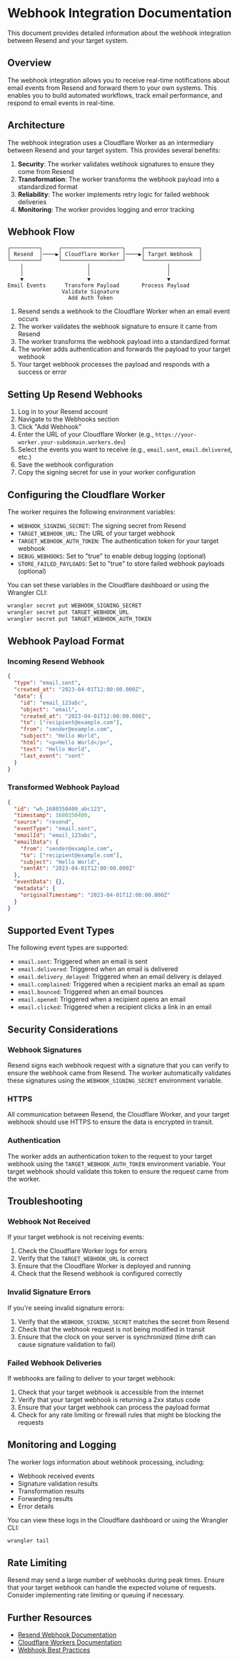 # Webhook Integration Documentation

This document provides detailed information about the webhook integration between Resend and your target system.

## Overview

The webhook integration allows you to receive real-time notifications about email events from Resend and forward them to your own systems. This enables you to build automated workflows, track email performance, and respond to email events in real-time.

## Architecture

The webhook integration uses a Cloudflare Worker as an intermediary between Resend and your target system. This provides several benefits:

1. **Security**: The worker validates webhook signatures to ensure they come from Resend
2. **Transformation**: The worker transforms the webhook payload into a standardized format
3. **Reliability**: The worker implements retry logic for failed webhook deliveries
4. **Monitoring**: The worker provides logging and error tracking

## Webhook Flow

```
┌─────────┐     ┌───────────────────┐     ┌─────────────────┐
│ Resend  │────▶│ Cloudflare Worker │────▶│ Target Webhook  │
└─────────┘     └───────────────────┘     └─────────────────┘
    │                    │                        │
    │                    │                        │
    ▼                    ▼                        ▼
Email Events      Transform Payload       Process Payload
                 Validate Signature
                   Add Auth Token
```

1. Resend sends a webhook to the Cloudflare Worker when an email event occurs
2. The worker validates the webhook signature to ensure it came from Resend
3. The worker transforms the webhook payload into a standardized format
4. The worker adds authentication and forwards the payload to your target webhook
5. Your target webhook processes the payload and responds with a success or error

## Setting Up Resend Webhooks

1. Log in to your Resend account
2. Navigate to the Webhooks section
3. Click "Add Webhook"
4. Enter the URL of your Cloudflare Worker (e.g., `https://your-worker.your-subdomain.workers.dev`)
5. Select the events you want to receive (e.g., `email.sent`, `email.delivered`, etc.)
6. Save the webhook configuration
7. Copy the signing secret for use in your worker configuration

## Configuring the Cloudflare Worker

The worker requires the following environment variables:

- `WEBHOOK_SIGNING_SECRET`: The signing secret from Resend
- `TARGET_WEBHOOK_URL`: The URL of your target webhook
- `TARGET_WEBHOOK_AUTH_TOKEN`: The authentication token for your target webhook
- `DEBUG_WEBHOOKS`: Set to "true" to enable debug logging (optional)
- `STORE_FAILED_PAYLOADS`: Set to "true" to store failed webhook payloads (optional)

You can set these variables in the Cloudflare dashboard or using the Wrangler CLI:

```bash
wrangler secret put WEBHOOK_SIGNING_SECRET
wrangler secret put TARGET_WEBHOOK_URL
wrangler secret put TARGET_WEBHOOK_AUTH_TOKEN
```

## Webhook Payload Format

### Incoming Resend Webhook

```json
{
  "type": "email.sent",
  "created_at": "2023-04-01T12:00:00.000Z",
  "data": {
    "id": "email_123abc",
    "object": "email",
    "created_at": "2023-04-01T12:00:00.000Z",
    "to": ["recipient@example.com"],
    "from": "sender@example.com",
    "subject": "Hello World",
    "html": "<p>Hello World</p>",
    "text": "Hello World",
    "last_event": "sent"
  }
}
```

### Transformed Webhook Payload

```json
{
  "id": "wh_1680350400_abc123",
  "timestamp": 1680350400,
  "source": "resend",
  "eventType": "email.sent",
  "emailId": "email_123abc",
  "emailData": {
    "from": "sender@example.com",
    "to": ["recipient@example.com"],
    "subject": "Hello World",
    "sentAt": "2023-04-01T12:00:00.000Z"
  },
  "eventData": {},
  "metadata": {
    "originalTimestamp": "2023-04-01T12:00:00.000Z"
  }
}
```

## Supported Event Types

The following event types are supported:

- `email.sent`: Triggered when an email is sent
- `email.delivered`: Triggered when an email is delivered
- `email.delivery_delayed`: Triggered when an email delivery is delayed
- `email.complained`: Triggered when a recipient marks an email as spam
- `email.bounced`: Triggered when an email bounces
- `email.opened`: Triggered when a recipient opens an email
- `email.clicked`: Triggered when a recipient clicks a link in an email

## Security Considerations

### Webhook Signatures

Resend signs each webhook request with a signature that you can verify to ensure the webhook came from Resend. The worker automatically validates these signatures using the `WEBHOOK_SIGNING_SECRET` environment variable.

### HTTPS

All communication between Resend, the Cloudflare Worker, and your target webhook should use HTTPS to ensure the data is encrypted in transit.

### Authentication

The worker adds an authentication token to the request to your target webhook using the `TARGET_WEBHOOK_AUTH_TOKEN` environment variable. Your target webhook should validate this token to ensure the request came from the worker.

## Troubleshooting

### Webhook Not Received

If your target webhook is not receiving events:

1. Check the Cloudflare Worker logs for errors
2. Verify that the `TARGET_WEBHOOK_URL` is correct
3. Ensure that the Cloudflare Worker is deployed and running
4. Check that the Resend webhook is configured correctly

### Invalid Signature Errors

If you're seeing invalid signature errors:

1. Verify that the `WEBHOOK_SIGNING_SECRET` matches the secret from Resend
2. Check that the webhook request is not being modified in transit
3. Ensure that the clock on your server is synchronized (time drift can cause signature validation to fail)

### Failed Webhook Deliveries

If webhooks are failing to deliver to your target webhook:

1. Check that your target webhook is accessible from the internet
2. Verify that your target webhook is returning a 2xx status code
3. Ensure that your target webhook can process the payload format
4. Check for any rate limiting or firewall rules that might be blocking the requests

## Monitoring and Logging

The worker logs information about webhook processing, including:

- Webhook received events
- Signature validation results
- Transformation results
- Forwarding results
- Error details

You can view these logs in the Cloudflare dashboard or using the Wrangler CLI:

```bash
wrangler tail
```

## Rate Limiting

Resend may send a large number of webhooks during peak times. Ensure that your target webhook can handle the expected volume of requests. Consider implementing rate limiting or queuing if necessary.

## Further Resources

- [Resend Webhook Documentation](https://resend.com/docs/webhooks)
- [Cloudflare Workers Documentation](https://developers.cloudflare.com/workers/)
- [Webhook Best Practices](https://webhooks.fyi/)